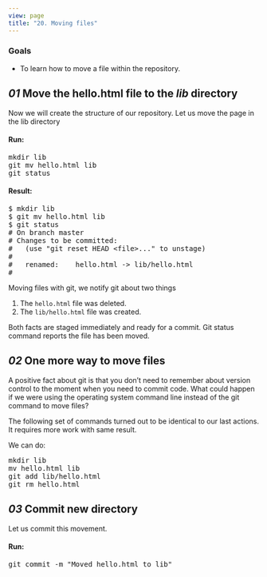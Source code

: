 ```yaml
---
view: page
title: "20. Moving files"
---
```


<h3>Goals</h3>

<ul><li>To learn how to move a file within the repository.</li></ul>

<h2><em>01</em> Move the hello.html file to the <i>lib</i> directory</h2>
<p>Now we will create the structure of our repository. Let us move the page in the lib directory</p>
<h4 class="h4-pre">Run:</h4>
<pre class="instructions">mkdir lib
git mv hello.html lib
git status</pre>

<h4 class="h4-pre">Result:</h4>

<pre class="sample">$ mkdir lib
$ git mv hello.html lib
$ git status
# On branch master
# Changes to be committed:
#   (use "git reset HEAD &lt;file&gt;..." to unstage)
#
#	renamed:    hello.html -&gt; lib/hello.html
#</pre>

<p>Moving files with git, we notify git about two things</p>

<ol><li>The <code>hello.html</code> file was deleted.</li>
<li>The <code>lib/hello.html</code> file was created.</li>
</ol><p>Both facts are staged immediately and ready for a commit. Git status command reports the file has been moved.</p>

<h2><em>02</em> One more way to move files</h2>

<p>A positive fact about git is that you don’t need to remember about version control to the moment when you need to commit code. What could happen if we were using the operating system command line instead of the git command to move files?</p>

<p>The following set of commands turned out to be identical to our last actions. It requires more work with same result.</p>

<p class="command"> We can do:</p>

<pre class="instructions">mkdir lib
mv hello.html lib
git add lib/hello.html
git rm hello.html</pre>

<h2><em>03</em> Commit new directory</h2>

<p>Let us commit this movement.</p>

<h4 class="h4-pre">Run:</h4>

<pre class="instructions">git commit -m "Moved hello.html to lib"</pre>